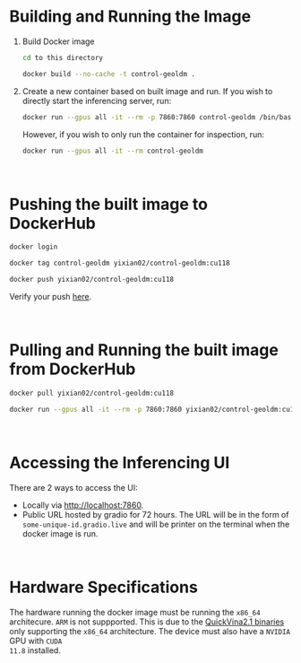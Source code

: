 # Building and Running the Image

1. Build Docker image
    ```bash
    cd to this directory

    docker build --no-cache -t control-geoldm .
    ```

2. Create a new container based on built image and run. If you wish to directly start the inferencing server, run:
    ```bash
    docker run --gpus all -it --rm -p 7860:7860 control-geoldm /bin/bash -c "source /opt/conda/etc/profile.d/conda.sh && conda activate geoldm && python -m deployment.main -u -a 0.0.0.0 -p 7860"
    ```
    However, if you wish to only run the container for inspection, run:
    ```bash
    docker run --gpus all -it --rm control-geoldm
    ```

</br>

# Pushing the built image to DockerHub
```bash
docker login

docker tag control-geoldm yixian02/control-geoldm:cu118

docker push yixian02/control-geoldm:cu118
```
Verify your push <a href='https://hub.docker.com/u/yixian02'>here</a>.

</br>

# Pulling and Running the built image from DockerHub
```bash
docker pull yixian02/control-geoldm:cu118

docker run --gpus all -it --rm -p 7860:7860 yixian02/control-geoldm:cu118 /bin/bash -c "source /opt/conda/etc/profile.d/conda.sh && conda activate geoldm && python -m deployment.main -u -a 0.0.0.0 -p 7860"
```

</br>

# Accessing the Inferencing UI
There are 2 ways to access the UI:
- Locally via <a href='http://127.0.0.1:7860'>http://localhost:7860</a>.
- Public URL hosted by gradio for 72 hours. The URL will be in the form of <code>some-unique-id.gradio.live</code> and will be printer on the terminal when the docker image is run.

</br>

# Hardware Specifications
The hardware running the docker image must be running the <code>x86_64</code> architecure. <code>ARM</code> is not suppported. This is due to the <a href='../../analysis/qvina/qvina2.1'>QuickVina2.1 binaries</a> only supporting the <code>x86_64</code> architecture. The device must also have a <code>NVIDIA</code> GPU with <code>CUDA 11.8</code> installed.